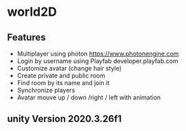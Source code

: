 # world2D
## Features
* Multiplayer using photon https://www.photonengine.com
* Login by username using Playfab developer.playfab.com
* Customize avatar (change hair style)
* Create private and public room
* Find room by its name and join it
* Synchronize players
* Avatar mouve up / down /right / left with animation
## unity Version 2020.3.26f1
